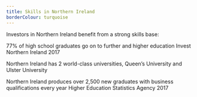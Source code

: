 ```yaml
---
title: Skills in Northern Ireland
borderColour: turquoise
---
```

Investors in Northern Ireland benefit from a strong skills base:


77% of high school graduates go on to further and higher education 
Invest Northern Ireland 2017


Northern Ireland has 2 world-class universities, Queen’s University and Ulster University


Northern Ireland produces over 2,500 new graduates with business qualifications every year
Higher Education Statistics Agency 2017

